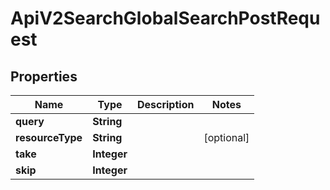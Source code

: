 

# ApiV2SearchGlobalSearchPostRequest


## Properties

| Name | Type | Description | Notes |
|------------ | ------------- | ------------- | -------------|
|**query** | **String** |  |  |
|**resourceType** | **String** |  |  [optional] |
|**take** | **Integer** |  |  |
|**skip** | **Integer** |  |  |



